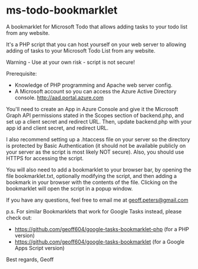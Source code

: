 # ms-todo-bookmarklet
A bookmarklet for Microsoft Todo that allows adding tasks to your todo list from any website.

It's a PHP script that you can host yourself on your web server to allowing adding of tasks
to your Microsoft Todo List from any website.

Warning - Use at your own risk - script is not secure!

Prerequisite:
- Knowledge of PHP programming and Apache web server config.
- A Microsoft account so you can access the Azure Active Directory console. http://aad.portal.azure.com

You'll need to create an App in Azure Console and give it the Microsoft Graph API permissions
stated in the Scopes section of backend.php, and set up a client secret and redirect URL.
Then, update backend.php with your app id and client secret,
and redirect URL.

I also recommend setting up a .htaccess file on your server so the directory is protected
by Basic Authentication (it should not be available publicly on your server as the script
is most likely NOT secure). Also, you should use HTTPS for accessing the script.

You will also need to add a bookmarklet to your browser bar, by opening the file
bookmarklet.txt, optionally modifying the script, and then adding a bookmark in your browser with
the contents of the file. Clicking on the bookmarklet will open the script in a popup window.

If you have any questions, feel free to email me at geoff.peters@gmail.com

p.s. For similar Bookmarklets that work for Google Tasks instead, please check out:
- https://github.com/geoff604/google-tasks-bookmarklet-php (for a PHP version)
- https://github.com/geoff604/google-tasks-bookmarklet (for a Google Apps Script version)

Best regards,
Geoff
